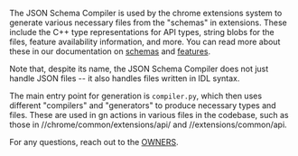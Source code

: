 The JSON Schema Compiler is used by the chrome extensions system to generate
various necessary files from the "schemas" in extensions. These include
the C++ type representations for API types, string blobs for the files,
feature availability information, and more. You can read more about these
in our documentation on [schemas](//chrome/common/extensions/api/schemas.md) and
[features](chrome/common/extensions/api/_features.md).

Note that, despite its name, the JSON Schema Compiler does not just handle JSON
files -- it also handles files written in IDL syntax.

The main entry point for generation is `compiler.py`, which then uses different
"compilers" and "generators" to produce necessary types and files. These are
used in gn actions in various files in the codebase, such as those in
//chrome/common/extensions/api/ and //extensions/common/api.

For any questions, reach out to the
[OWNERS](//tools/json_schema_compiler/OWNERS).
